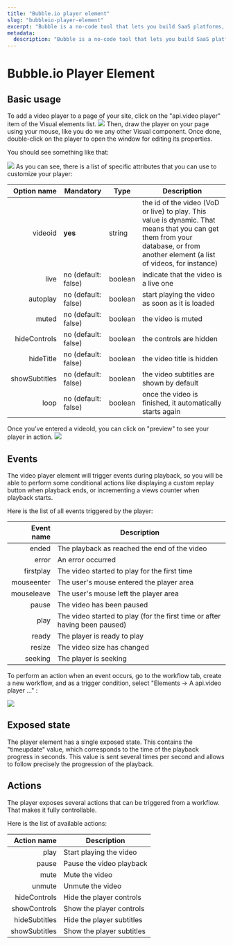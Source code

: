```yaml
---
title: "Bubble.io player element"
slug: "bubbleio-player-element"
excerpt: "Bubble is a no-code tool that lets you build SaaS platforms, marketplaces and CRMs without code. You use the player element to set up video players on your site."
metadata: 
  description: "Bubble is a no-code tool that lets you build SaaS platforms, marketplaces and CRMs without code. You use the player element to set up video players on your site."
---
```

Bubble.io Player Element
========================

## Basic usage

To add a video player to a page of your site, click on the "api.video player" item of the Visual elements list.
![](/_assets/bubbleio_4.png)
Then, draw the player on your page using your mouse, like you do we any other Visual component. Once done, double-click on the player to open the window for editing its properties. 

You should see something like that:

![](/_assets/bubbleio_5.png)
As you can see, there is a list of specific attributes that you can use to customize your player:


|   Option name | Mandatory             | Type    | Description                                                                                                  |
| ------------: | --------------------- | ------- | ------------------------------------------------------------------------------------------------------------ |
|            videoid | **yes**               | string  | the id of the video (VoD or live) to play. This value is dynamic. That means that you can get them from your database, or from another element (a list of videos, for instance)                                                                                         |
|          live | no (default: false)   | boolean | indicate that the video is a live one                                                                        |
|      autoplay | no (default: false)   | boolean | start playing the video as soon as it is loaded                                                              |
|         muted | no (default: false)   | boolean | the video is muted                                                                                           |
|  hideControls | no (default: false)   | boolean | the controls are hidden                                                                                      |
|     hideTitle | no (default: false)   | boolean | the video title is hidden                                                                                    |
| showSubtitles | no (default: false)   | boolean | the video subtitles are shown by default                                                                     |
|          loop | no (default: false)   | boolean | once the video is finished, it automatically starts again                                                     |

Once you've entered a videoId, you can click on "preview" to see your player in action. 
![](/_assets/bubbleio_6.png)

## Events

The video player element will trigger events during playback, so you will be able to perform some conditional actions like displaying a custom replay button when playback ends, or incrementing a views counter when playback starts.

Here is the list of all events triggered by the player:

|       Event name | Description                                                   |
| ---------------: | ------------------------------------------------------------  |
|            ended | The playback as reached the end of the video                |
|            error | An error occurred                                              |
|        firstplay | The video started to play for the first time                  |
|       mouseenter | The user's mouse entered the player area                      |
|       mouseleave | The user's mouse left the player area                       |
|            pause | The video has been paused                                     |
|             play | The video started to play (for the first time or after having been paused)  |
|            ready | The player is ready to play                                   |
|           resize | The video size has changed                                    |
|          seeking | The player is seeking                                         |

To perform an action when an event occurs, go to the workflow tab, create a new workflow, and as a trigger condition, select "Elements -> A api.video player ..." : 

![](/_assets/bubbleio_7.png)

## Exposed state

The player element has a single exposed state. This contains the "timeupdate" value, which corresponds to the time of the playback progress in seconds. This value is sent several times per second and allows to follow precisely the progression of the playback.

## Actions

The player exposes several actions that can be triggered from a workflow. That makes it fully controllable. 

Here is the list of available actions:

|       Action name | Description                                                   |
| ---------------: | ------------------------------------------------------------  |
| play | Start playing the video |
| pause | Pause the video playback |
| mute | Mute the video |
| unmute | Unmute the video |
| hideControls | Hide the player controls |
| showControls | Show the player controls |
| hideSubtitles | Hide the player subtitles |
| showSubtitles | Show the player subtitles |
